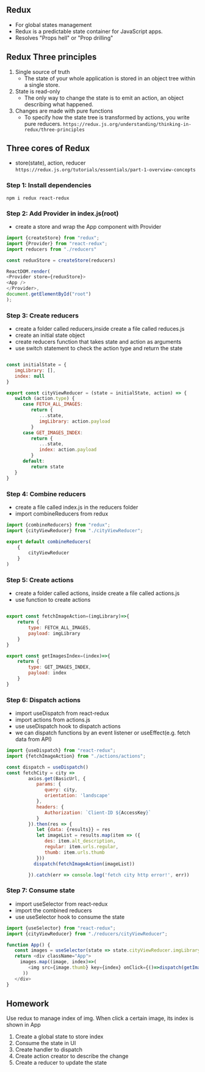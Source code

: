 ## Redux
- For global states management
- Redux is a predictable state container for JavaScript apps.
- Resolves "Props hell" or "Prop drilling"

## Redux Three principles
1. Single source of truth
    - The state of your whole application is stored in an object tree within a single store.
2. State is read-only
    - The only way to change the state is to emit an action, an object describing what happened.
3. Changes are made with pure functions 
    - To specify how the state tree is transformed by actions, you write pure reducers.
`https://redux.js.org/understanding/thinking-in-redux/three-principles`

## Three cores of Redux
- store(state), action, reducer  
`https://redux.js.org/tutorials/essentials/part-1-overview-concepts`

### Step 1: Install dependencies  
`npm i redux react-redux`

### Step 2: Add Provider in index.js(root)
- create a store and wrap the App component with Provider

```javascript
import {createStore} from "redux";
import {Provider} from "react-redux";
import reducers from "./reducers"

const reduxStore = createStore(reducers)

ReactDOM.render(
<Provider store={reduxStore}>
<App />
</Provider>,
document.getElementById("root")
);
```

### Step 3: Create reducers
- create a folder called reducers,inside create a file called reduces.js
- create an initial state object
- create reducers function that takes state and action as arguments
- use switch statement to check the action type and return the state
```javascript

const initialState = {
   imgLibrary: [],
   index: null
}

export const cityViewReducer = (state = initialState, action) => {
   switch (action.type) {
      case FETCH_ALL_IMAGES:
         return {
            ...state,
            imgLibrary: action.payload
         }
      case GET_IMAGES_INDEX:
         return {
            ...state,
            index: action.payload
         }
      default:
         return state
   }
}
```

### Step 4: Combine reducers
- create a file called index.js in the reducers folder
- import combineReducers from redux
```javascript
import {combineReducers} from "redux";
import {cityViewReducer} from "./cityViewReducer";

export default combineReducers(
    {
        cityViewReducer
    }
)
```

### Step 5: Create actions
- create a folder called actions, inside create a file called actions.js
- use function to create actions
```javascript

export const fetchImageAction=(imgLibrary)=>{
    return {
        type: FETCH_ALL_IMAGES,
        payload: imgLibrary
    }
}

export const getImagesIndex=(index)=>{
    return {
        type: GET_IMAGES_INDEX,
        payload: index
    }
}
```

### Step 6: Dispatch actions
- import useDispatch from react-redux
- import actions from actions.js
- use useDispatch hook to dispatch actions
- we can dispatch functions by an event listener or useEffect(e.g. fetch data from API)
```javascript
import {useDispatch} from "react-redux";
import {fetchImageAction} from "./actions/actions";

const dispatch = useDispatch()
const fetchCity = city =>
        axios.get(BasicUrl, {
           params: {
              query: city,
              orientation: 'landscape'
           },
           headers: {
              Authorization: `Client-ID ${AccessKey}`
           }
        }).then(res => {
           let {data: {results}} = res
           let imageList = results.map(item => ({
              des: item.alt_description,
              regular: item.urls.regular,
              thumb: item.urls.thumb
           }))
          dispatch(fetchImageAction(imageList)) 

        }).catch(err => console.log('fetch city http error!', err))
```
### Step 7: Consume state
- import useSelector from react-redux
- import the combined reducers
- use useSelector hook to consume the state
```javascript
import {useSelector} from "react-redux";
import {cityViewReducer} from "./reducers/cityViewReducer";

function App() {
   const images = useSelector(state => state.cityViewReducer.imgLibrary)
   return <div className="App">
     images.map((image, index)=>(
        <img src={image.thumb} key={index} onClick={()=>dispatch(getImagesIndex(index))}/>
      ))
   </div>
}
```
## Homework
Use redux to manage index of img. When click a certain image,
its index is shown in App
1. Create a global state to store index
2. Consume the state in UI
3. Create handler to dispatch
4. Create action creator to describe the change
5. Create a reducer to update the state